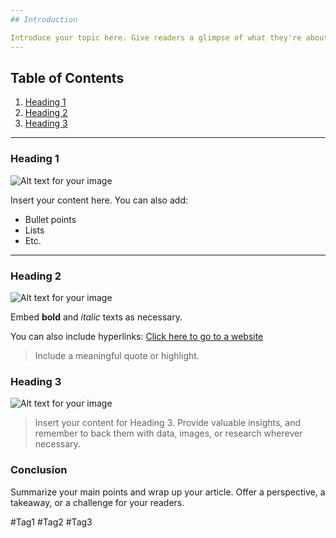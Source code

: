 ```yaml
---
## Introduction

Introduce your topic here. Give readers a glimpse of what they're about to delve into.
---
```


## Table of Contents

1. [Heading 1](#heading-1)
2. [Heading 2](#heading-2)
3. [Heading 3](#heading-3)

---

### Heading 1

![Alt text for your image](URL-to-your-image)

Insert your content here. You can also add:

- Bullet points
- Lists
- Etc.

---

### Heading 2

![Alt text for your image](URL-to-your-image)

Embed **bold** and _italic_ texts as necessary.

You can also include hyperlinks:
[Click here to go to a website](URL)

> Include a meaningful quote or highlight.

### Heading 3

![Alt text for your image](URL-to-your-image)

> Insert your content for Heading 3. Provide valuable insights, and remember to back them with data, images, or research wherever necessary.

### Conclusion

Summarize your main points and wrap up your article. Offer a perspective, a takeaway, or a challenge for your readers.

#Tag1 #Tag2 #Tag3
